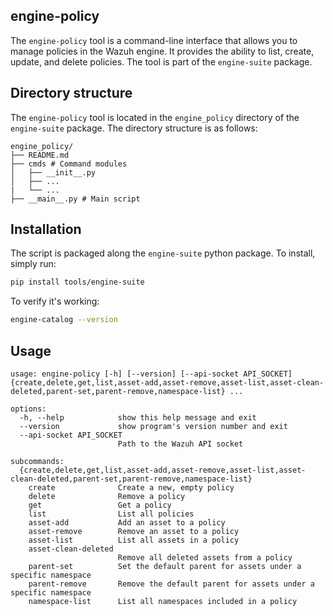 ## engine-policy

The `engine-policy` tool is a command-line interface that allows you to manage policies in the Wazuh engine. It provides the ability to list, create, update, and delete policies. The tool is part of the `engine-suite` package.

## Directory structure

The `engine-policy` tool is located in the `engine_policy` directory of the `engine-suite` package. The directory structure is as follows:

```
engine_policy/
├── README.md
├── cmds # Command modules
│   ├── __init__.py
│   ├── ...
|   └── ...
├── __main__.py # Main script
```


## Installation


The script is packaged along the `engine-suite` python package. To install, simply run:

```bash
pip install tools/engine-suite
```

To verify it's working:

```bash
engine-catalog --version
```

## Usage

```console
usage: engine-policy [-h] [--version] [--api-socket API_SOCKET] {create,delete,get,list,asset-add,asset-remove,asset-list,asset-clean-deleted,parent-set,parent-remove,namespace-list} ...

options:
  -h, --help            show this help message and exit
  --version             show program's version number and exit
  --api-socket API_SOCKET
                        Path to the Wazuh API socket

subcommands:
  {create,delete,get,list,asset-add,asset-remove,asset-list,asset-clean-deleted,parent-set,parent-remove,namespace-list}
    create              Create a new, empty policy
    delete              Remove a policy
    get                 Get a policy
    list                List all policies
    asset-add           Add an asset to a policy
    asset-remove        Remove an asset to a policy
    asset-list          List all assets in a policy
    asset-clean-deleted
                        Remove all deleted assets from a policy
    parent-set          Set the default parent for assets under a specific namespace
    parent-remove       Remove the default parent for assets under a specific namespace
    namespace-list      List all namespaces included in a policy
```
